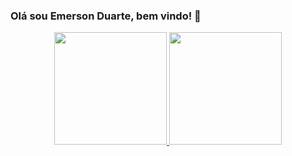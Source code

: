### Olá sou Emerson Duarte, bem vindo! 👋

<div align="center">
  <a href="https://github.com/emersoncarlosduarte">
  <img height="180em" src="https://github-readme-stats.vercel.app/api?username=emersoncarlosduarte&show_icons=true&theme=dracula&include_all_commits=true&count_private=true"/>
  <img height="180em" src="https://github-readme-stats.vercel.app/api/top-langs/?username=emersoncarlosduarte&layout=compact&langs_count=7&theme=dracula"/>
</div>

